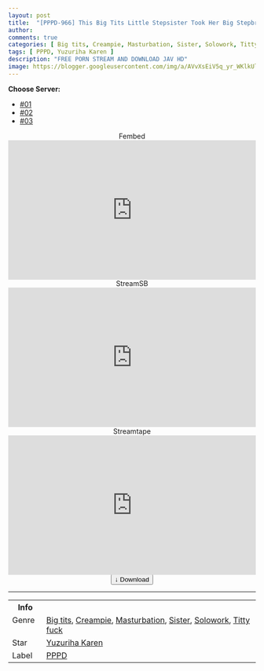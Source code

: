 ```yaml
---
layout: post
title:  "[PPPD-966] This Big Tits Little Stepsister Took Her Big Stepbrother’s Taunting Seriously, And Didn’t Realize That He Was Creampie Fucking Her – Karen Yuzuriha"
author: 
comments: true
categories: [ Big tits, Creampie, Masturbation, Sister, Solowork, Titty fuck ]
tags: [ PPPD, Yuzuriha Karen ]
description: "FREE PORN STREAM AND DOWNLOAD JAV HD"
image: https://blogger.googleusercontent.com/img/a/AVvXsEiV5q_yr_WKlkUlQyKtN8F-RZcXzYtxviOHQDGM_Uj0zleYVoYRffw_ORd977kC5eCGaxWnpG1TlqzC6hAtx9c1liIabgDF8nMbk0_t9GLKNK0csaVms-UgoRA2Tue68j90Sd2864kRzLo3TBZvPzTvaOO2aTBnh37FdS4MJO1OmtHXWHORt_AEO90r=s16000
---
```


<div id="utb">
<b>Choose Server:</b>
<ul id="udltb">
<li><a href="#tab1">#01</a></li>
<li><a href="#tab2">#02</a></li>
<li><a href="#tab3">#03</a></li>
</ul>
<div id="udlctn">
<div id="tab1">
<!--- #01 Start --->
<center>Fembed</center>
<div style="padding-bottom:56.25%; position:relative; display:block; width: 100%">
  <iframe width="100%" height="100%"
    src="https://diasfem.com/v/6z7eqc017g1p3mj"
    frameborder="0" allowfullscreen="" style="position:absolute; top:0; left: 0">
  </iframe>
</div>
<!--- #01 End --->
</div>
<div id="tab2">
<!--- #02 Start --->
<center>StreamSB</center>
<div style="padding-bottom:56.25%; position:relative; display:block; width: 100%">
  <iframe width="100%" height="100%"
    src="https://tubesb.com/e/au1tx43xvqkj.html"
    frameborder="0" allowfullscreen="" style="position:absolute; top:0; left: 0">
  </iframe>
</div>
<!--- #02 End --->
</div>
<div id="tab3">
<!--- #03 Start --->
<center>Streamtape</center>
<div style="padding-bottom:56.25%; position:relative; display:block; width: 100%">
  <iframe width="100%" height="100%"
    src="https://streamtape.com/e/PkQ3Ba9lL6h00ro"
    frameborder="0" allowfullscreen="" style="position:absolute; top:0; left: 0">
  </iframe>
</div>
<!--- #03 End --->
</div>
</div>
</div>

<center>
<a href="/d/pppd-966">
<button class="btn btn-outline-dark py-2 px-5 d-block w-100 show-comments"><b>&darr;</b> Download</button>
</a>
</center>
<hr />
<table>
  <tr>
    <th>Info</th>
  </tr>
  <tr>
    <td>Genre &nbsp;</td>
    <td> <a href="/categories#Big-tits">Big tits</a>, <a href="/categories#Creampie">Creampie</a>, <a href="/categories#Masturbation">Masturbation</a>, <a href="/categories#Sister">Sister</a>, <a href="/categories#Solowork">Solowork</a>, <a href="/categories#Titty-fuck">Titty fuck</a></td>
  </tr>
  <tr>
    <td>Star</td>
    <td> <a href="/tags#Yuzuriha-Karen">Yuzuriha Karen</a></td>
  </tr>
  <tr>
    <td>Label</td>
    <td> <a href="/tags#PPPD">PPPD</a></td>
  </tr>
</table>
